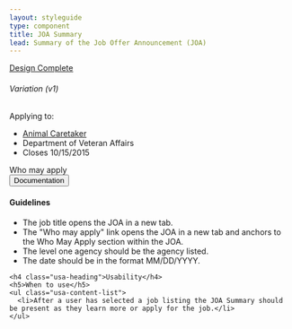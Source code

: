 ```yaml
---
layout: styleguide
type: component
title: JOA Summary
lead: Summary of the Job Offer Announcement (JOA)
---
```


<a href="{{ site.baseurl }}/getting-started/#maturity" class="usa-label maturity design_complete">
  Design Complete
</a>

<div class="preview">
  <h6 class="usa-heading-alt">Variation (v1)</h6>
  <div class="usajobs-joa_summary v1">
    <div class="usajobs-joa_summary-body">
      <p class="intro">Applying to:</p>
      <ul class="detail">
        <li class="job_title"><a href="#joa">Animal Caretaker</a></li>
        <li class="attr">Department of Veteran Affairs</li>
        <li class="attr">Closes 10/15/2015</li>
      </ul>
      <!-- a class="joa-save">Save Job</a -->
      <a class="joa-anchor">Who may apply</a>
    </div>
  </div>
</div>

<div class="usa-accordion-bordered usa-accordion-docs">
  <button class="usa-button-unstyled usa-accordion-button"
      aria-expanded="true" aria-controls="collapsible-0">
    Documentation
  </button>
  <div id="collapsible-0" aria-hilien="false" class="usa-accordion-content">
    <h4 class="usa-heading">Guidelines</h4>
    <ul class="usa-content-list">
      <li>The job title opens the JOA in a new tab.</li>
      <li>The "Who may apply" link opens the JOA in a new tab and anchors to the Who May Apply section within the JOA.</li>
      <li>The level one agency should be the agency listed.</li>
      <li>The date should be in the format MM/DD/YYYY.</li>
    </ul>

    <h4 class="usa-heading">Usability</h4>
    <h5>When to use</h5>
    <ul class="usa-content-list">
      <li>After a user has selected a job listing the JOA Summary should be present as they learn more or apply for the job.</li>
    </ul>
  </div>
</div>
